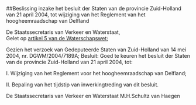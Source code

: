 <meta http-equiv='Content-Type' content='text/html; charset=utf-8' />

##Beslissing inzake het besluit der Staten van de provincie Zuid-Holland van 21 april 2004, tot wijziging van het Reglement van het hoogheemraadschap van Delfland

De Staatssecretaris van Verkeer en Waterstaat,  
Gelet op [artikel 5 van de Waterschapswet](../../../../../../../../../../wet/waterschapswet/BWBR0005108/README.md);

Gezien het verzoek van Gedeputeerde Staten van Zuid-Holland van 14 mei 2004, nr. DGWM/2004/7189A;
Besluit:     Goed te keuren het besluit der Staten van de provincie Zuid-Holland van 21 april 2004, tot: 

I. Wijziging van het Reglement voor het hoogheemraadschap van Delfland;  

II. Bepaling van het tijdstip van inwerkingtreding van dit besluit.       

De 
Staatssecretaris van Verkeer en Waterstaat
M.H.Schultz van Haegen    
